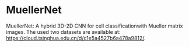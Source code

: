 # MuellerNet
MuellerNet: A hybrid 3D-2D CNN for cell classificationwith Mueller matrix images. The used two datasets are available at: https://cloud.tsinghua.edu.cn/d/c1e5a4527b6a478a9812/.
